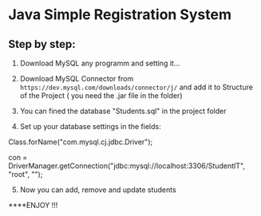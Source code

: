 # Java Simple Registration System

## Step by step:

1. Download MySQL any programm and setting it...

2. Download MySQL Connector from ```https://dev.mysql.com/downloads/connector/j/``` and add it to Structure of the Project ( you need the .jar file in the folder)

3. You can fined the database "Students.sql" in the project folder

4. Set up your database settings in the fields:

Class.forName("com.mysql.cj.jdbc.Driver");

con = DriverManager.getConnection("jdbc:mysql://localhost:3306/StudentIT", "root", "");

5. Now you can add, remove and update students

****ENJOY !!!


